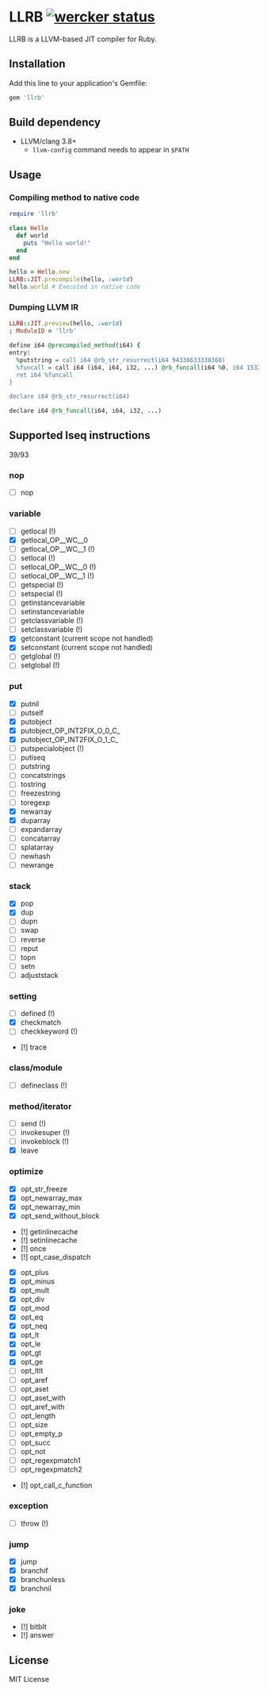 # LLRB [![wercker status](https://app.wercker.com/status/71d808ff9de7f4f411714d40f9e99127/s/master "wercker status")](https://app.wercker.com/project/byKey/71d808ff9de7f4f411714d40f9e99127)

LLRB is a LLVM-based JIT compiler for Ruby.

## Installation

Add this line to your application's Gemfile:

```ruby
gem 'llrb'
```

## Build dependency

- LLVM/clang 3.8+
  - `llvm-config` command needs to appear in `$PATH`

## Usage
### Compiling method to native code

```rb
require 'llrb'

class Hello
  def world
    puts "Hello world!"
  end
end

hello = Hello.new
LLRB::JIT.precompile(hello, :world)
hello.world # Executed in native code
```

### Dumping LLVM IR

```rb
LLRB::JIT.preview(hello, :world)
; ModuleID = 'llrb'

define i64 @precompiled_method(i64) {
entry:
  %putstring = call i64 @rb_str_resurrect(i64 94336633338360)
  %funcall = call i64 (i64, i64, i32, ...) @rb_funcall(i64 %0, i64 15329, i32 1, i64 %putstring)
  ret i64 %funcall
}

declare i64 @rb_str_resurrect(i64)

declare i64 @rb_funcall(i64, i64, i32, ...)
```

## Supported Iseq instructions

39/93

### nop
- [ ] nop

### variable
- [ ] getlocal (!)
- [x] getlocal\_OP\_\_WC\_\_0
- [ ] getlocal\_OP\_\_WC\_\_1 (!)
- [ ] setlocal (!)
- [ ] setlocal\_OP\_\_WC\_\_0 (!)
- [ ] setlocal\_OP\_\_WC\_\_1 (!)
- [ ] getspecial (!)
- [ ] setspecial (!)
- [ ] getinstancevariable
- [ ] setinstancevariable
- [ ] getclassvariable (!)
- [ ] setclassvariable (!)
- [x] getconstant (current scope not handled)
- [x] setconstant (current scope not handled)
- [ ] getglobal (!)
- [ ] setglobal (!)

### put
- [x] putnil
- [ ] putself
- [x] putobject
- [x] putobject\_OP\_INT2FIX\_O\_0\_C\_
- [x] putobject\_OP\_INT2FIX\_O\_1\_C\_
- [ ] putspecialobject (!)
- [ ] putiseq
- [ ] putstring
- [ ] concatstrings
- [ ] tostring
- [ ] freezestring
- [ ] toregexp
- [x] newarray
- [x] duparray
- [ ] expandarray
- [ ] concatarray
- [ ] splatarray
- [ ] newhash
- [ ] newrange

### stack
- [x] pop
- [x] dup
- [ ] dupn
- [ ] swap
- [ ] reverse
- [ ] reput
- [ ] topn
- [ ] setn
- [ ] adjuststack

### setting
- [ ] defined (!)
- [x] checkmatch
- [ ] checkkeyword (!)
- [!] trace

### class/module
- [ ] defineclass (!)

### method/iterator
- [ ] send (!)
- [ ] invokesuper (!)
- [ ] invokeblock (!)
- [x] leave

### optimize
- [x] opt\_str\_freeze
- [x] opt\_newarray\_max
- [x] opt\_newarray\_min
- [x] opt\_send\_without\_block
- [!] getinlinecache
- [!] setinlinecache
- [!] once
- [!] opt\_case\_dispatch
- [x] opt\_plus
- [x] opt\_minus
- [x] opt\_mult
- [x] opt\_div
- [x] opt\_mod
- [x] opt\_eq
- [x] opt\_neq
- [x] opt\_lt
- [x] opt\_le
- [x] opt\_gt
- [x] opt\_ge
- [ ] opt\_ltlt
- [ ] opt\_aref
- [ ] opt\_aset
- [ ] opt\_aset\_with
- [ ] opt\_aref\_with
- [ ] opt\_length
- [ ] opt\_size
- [ ] opt\_empty\_p
- [ ] opt\_succ
- [ ] opt\_not
- [ ] opt\_regexpmatch1
- [ ] opt\_regexpmatch2
- [!] opt\_call\_c\_function

### exception
- [ ] throw (!)

### jump
- [x] jump
- [x] branchif
- [x] branchunless
- [x] branchnil

### joke
- [!] bitblt
- [!] answer

## License

MIT License
